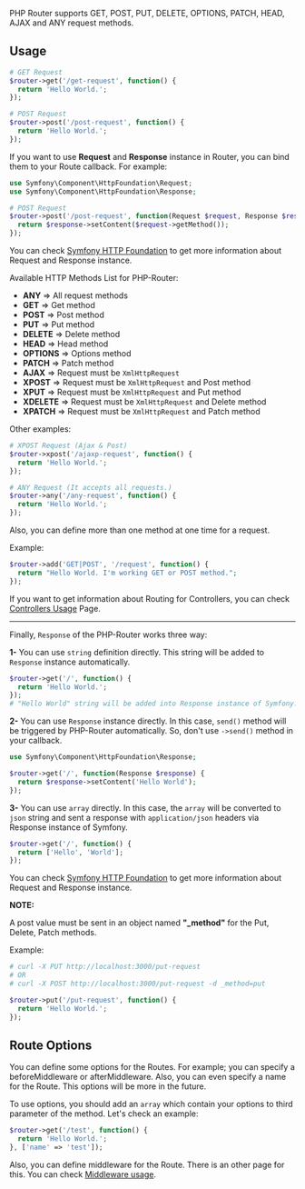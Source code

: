 PHP Router supports GET, POST, PUT, DELETE, OPTIONS, PATCH, HEAD, AJAX and ANY request methods.

## Usage 

```php
# GET Request
$router->get('/get-request', function() {
  return 'Hello World.';
});
```
```php
# POST Request
$router->post('/post-request', function() {
  return 'Hello World.';
});
```
If you want to use **Request** and **Response** instance in Router, you can bind them to your Route callback. For example:
```php
use Symfony\Component\HttpFoundation\Request;
use Symfony\Component\HttpFoundation\Response;

# POST Request
$router->post('/post-request', function(Request $request, Response $response) {
  return $response->setContent($request->getMethod());
});
```
You can check [Symfony HTTP Foundation](https://symfony.com/doc/current/components/http_foundation.html) to get more information about Request and Response instance.


Available HTTP Methods List for PHP-Router:

- **ANY** => All request methods
- **GET** => Get method
- **POST** => Post method
- **PUT** => Put method
- **DELETE** => Delete method
- **HEAD** => Head method
- **OPTIONS** => Options method
- **PATCH** => Patch method
- **AJAX** => Request must be `XmlHttpRequest`
- **XPOST** => Request must be `XmlHttpRequest` and Post method 
- **XPUT** => Request must be `XmlHttpRequest` and Put method
- **XDELETE** => Request must be `XmlHttpRequest` and Delete method
- **XPATCH** => Request must be `XmlHttpRequest` and Patch method

Other examples:
```php
# XPOST Request (Ajax & Post)
$router->xpost('/ajaxp-request', function() {
  return 'Hello World.';
});
```
```php
# ANY Request (It accepts all requests.)
$router->any('/any-request', function() {
  return 'Hello World.';
});
```

Also, you can define more than one method at one time for a request.

Example:
```php
$router->add('GET|POST', '/request', function() {
  return "Hello World. I'm working GET or POST method.";
});
```

If you want to get information about Routing for Controllers, you can check [Controllers Usage](https://github.com/izniburak/php-router/wiki/5.-Controllers) Page.

***

Finally, `Response` of the PHP-Router works three way:

**1-** You can use `string` definition directly. This string will be added to `Response` instance automatically.
```php
$router->get('/', function() {
  return 'Hello World.';
});
# "Hello World" string will be added into Response instance of Symfony.
```
**2-** You can use `Response` instance directly. In this case, `send()` method will be triggered by PHP-Router automatically. So, don't use `->send()` method in your callback.
```php
use Symfony\Component\HttpFoundation\Response;

$router->get('/', function(Response $response) {
  return $response->setContent('Hello World');
});
```
**3-** You can use `array` directly. In this case, the `array` will be converted to `json` string and sent a response with `application/json` headers via Response instance of Symfony. 
```php
$router->get('/', function() {
  return ['Hello', 'World'];
});
```
You can check [Symfony HTTP Foundation](https://symfony.com/doc/current/components/http_foundation.html) to get more information about Request and Response instance.


**NOTE:**

A post value must be sent in an object named **"_method"** for the Put, Delete, Patch methods.

Example: 
```php
# curl -X PUT http://localhost:3000/put-request
# OR 
# curl -X POST http://localhost:3000/put-request -d _method=put

$router->put('/put-request', function() {
  return 'Hello World.';
});
```
## Route Options
You can define some options for the Routes. For example; you can specify a beforeMiddleware or afterMiddleware. Also, you can even specify a name for the Route. This options will be more in the future.

To use options, you should add an `array` which contain your options to third parameter of the method.
Let's check an example:

```php
$router->get('/test', function() {
  return 'Hello World.';
}, ['name' => 'test']);
```
Also, you can define middleware for the Route. There is an other page for this. You can check [Middleware usage](https://github.com/izniburak/php-router/wiki/6.-Middlewares).